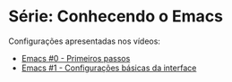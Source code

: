 # Série: Conhecendo o Emacs

Configurações apresentadas nos vídeos:

* [Emacs #0 - Primeiros passos](https://youtu.be/oNmbldRJqZM)
* [Emacs #1 - Configurações básicas da interface]()

